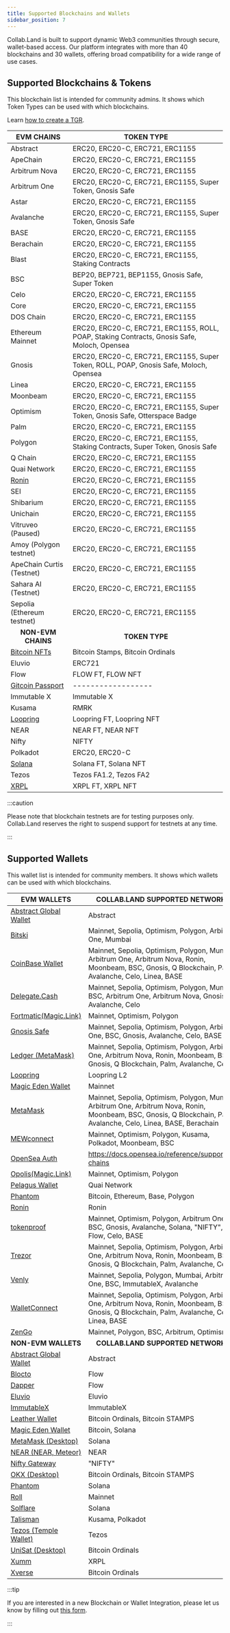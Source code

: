 ```yaml
---
title: Supported Blockchains and Wallets
sidebar_position: 7
---
```


Collab.Land is built to support dynamic Web3 communities through secure, wallet-based access. Our platform integrates with more than 40 blockchains and 30 wallets, offering broad compatibility for a wide range of use cases.

## Supported Blockchains & Tokens

This blockchain list is intended for community admins. It shows which Token Types can be used with which blockchains.


Learn [how to create a TGR](/help-docs/command-center/create-a-tgr/how-to-create-a-tgr#how-to-create-a-tgr).

| **EVM CHAINS**                                                                | **TOKEN TYPE**                                                                          |
|---------------------------------------------------------------------------|-------------------------------------------------------------------------------------|
| Abstract                                                                  | ERC20, ERC20-C, ERC721, ERC1155                                                              |
| ApeChain                                                                  | ERC20, ERC20-C, ERC721, ERC1155                                                              |
| Arbitrum Nova                                                             | ERC20, ERC20-C, ERC721, ERC1155                                                              |
| Arbitrum One                                                              | ERC20, ERC20-C, ERC721, ERC1155, Super Token, Gnosis Safe                                    |
| Astar                                                                     | ERC20, ERC20-C, ERC721, ERC1155                                                              |
| Avalanche                                                                 | ERC20, ERC20-C, ERC721, ERC1155, Super Token, Gnosis Safe                                    |
| BASE                                                                      | ERC20, ERC20-C, ERC721, ERC1155                                                              |
| Berachain                                                                 | ERC20, ERC20-C, ERC721, ERC1155                                                              |
| Blast                                                                     | ERC20, ERC20-C, ERC721, ERC1155, Staking Contracts                                          |
| BSC                                                                       | BEP20, BEP721, BEP1155, Gnosis Safe, Super Token                                    |
| Celo                                                                      | ERC20, ERC20-C, ERC721, ERC1155                                                              |
| Core                                                                      | ERC20, ERC20-C, ERC721, ERC1155                                                              |
| DOS Chain                                                                 | ERC20, ERC20-C, ERC721, ERC1155                                                              |
| Ethereum Mainnet                                                          | ERC20, ERC20-C, ERC721, ERC1155, ROLL, POAP, Staking Contracts, Gnosis Safe, Moloch, Opensea |
| Gnosis                                                                    | ERC20, ERC20-C, ERC721, ERC1155, Super Token, ROLL, POAP, Gnosis Safe, Moloch, Opensea       |
| Linea                                                                     | ERC20, ERC20-C, ERC721, ERC1155                                                              |
| Moonbeam                                                                  | ERC20, ERC20-C, ERC721, ERC1155                                                              |
| Optimism                                                                  | ERC20, ERC20-C, ERC721, ERC1155, Super Token, Gnosis Safe, Otterspace Badge                  |
| Palm                                                                      | ERC20, ERC20-C, ERC721, ERC1155                                                              |
| Polygon                                                                   | ERC20, ERC20-C, ERC721, ERC1155, Staking Contracts, Super Token, Gnosis Safe            |
| Q Chain                                                                   | ERC20, ERC20-C, ERC721, ERC1155                                                              |
| Quai Network                                                              | ERC20, ERC20-C, ERC721, ERC1155                                                              |
| [Ronin](/help-docs/command-center/create-a-tgr/evm/ronin)                 | ERC20, ERC20-C, ERC721, ERC1155                                                              |
| SEI                                                                       | ERC20, ERC20-C, ERC721, ERC1155                                                              |
| Shibarium                                                                 | ERC20, ERC20-C, ERC721, ERC1155                                                              |
| Unichain                                                                  | ERC20, ERC20-C, ERC721, ERC1155                                                              |
| Vitruveo (Paused)                                                                  | ERC20, ERC20-C, ERC721, ERC1155                                                              |
| Amoy (Polygon testnet)                                                    | ERC20, ERC20-C, ERC721, ERC1155                                                              |
| ApeChain Curtis (Testnet)                                                 | ERC20, ERC20-C, ERC721, ERC1155                                                              |
| Sahara AI (Testnet)                                                      | ERC20, ERC20-C, ERC721, ERC1155                                                              |
| Sepolia (Ethereum testnet)                                                | ERC20, ERC20-C, ERC721, ERC1155                                                              |
| <center>**NON-EVM CHAINS**</center> | <center>**TOKEN TYPE**</center> |
| [Bitcoin NFTs](/help-docs/command-center/create-a-tgr/bitcoin-tgr)        | Bitcoin Stamps, Bitcoin Ordinals                                                    |
| Eluvio                                                                    | ERC721                                                                              |
| Flow                                                                      | FLOW FT, FLOW NFT                                                                   |
| [Gitcoin Passport](/help-docs/command-center/create-a-tgr/gtc-passport)   | ------------------                                                                  |
| Immutable X                                                               | Immutable X                                                                         |
| Kusama                                                                    | RMRK                                                                                |
| [Loopring](/help-docs/command-center/create-a-tgr/loopring)               | Loopring FT, Loopring NFT                                                           |
| NEAR                                                                      | NEAR FT, NEAR NFT                                                                   |
| Nifty                                                                     | NIFTY                                                                               |
| Polkadot                                                                  | ERC20, ERC20-C                                                                               |
| [Solana](/help-docs/command-center/create-a-tgr/solana)                   | Solana FT, Solana NFT                                                               |
| Tezos                                                                     | Tezos FA1.2, Tezos FA2                                                              |
| [XRPL](/help-docs/command-center/create-a-tgr/xrpl)                       | XRPL FT, XRPL NFT                                                                   |

:::caution

Please note that blockchain testnets are for testing purposes only. Collab.Land reserves the right to suspend support for testnets at any time.

:::

## Supported Wallets

This wallet list is intended for community members. It shows which wallets can be used with which blockchains.

| **EVM WALLETS** | **COLLAB.LAND SUPPORTED NETWORKS** |
|------------------------|-------------------------------|
| [Abstract Global Wallet](https://www.abs.xyz) | Abstract |
| [Bitski](https://docs.bitski.com/wallet-as-a-service/web-3/web3-get-started) | Mainnet, Sepolia, Optimism, Polygon, Arbitrum One, Mumbai |
| [CoinBase Wallet](https://help.coinbase.com/en/wallet/getting-started/what-types-of-crypto-does-wallet-support) | Mainnet, Sepolia, Optimism, Polygon, Mumbai, Arbitrum One, Arbitrum Nova, Ronin, Moonbeam, BSC, Gnosis, Q Blockchain, Palm, Avalanche, Celo, Linea, BASE |
| [Delegate.Cash](https://docs.delegate.xyz/faq) | Mainnet, Sepolia, Optimism, Polygon, Mumbai, BSC, Arbitrum One, Arbitrum Nova, Gnosis, Avalanche, Celo |
| [Fortmatic(Magic.Link)](https://magic.link/docs/get-started#support-list) | Mainnet, Optimism, Polygon |
| [Gnosis Safe](/help-docs/wallets/connecting-using-different-wallets/gnosis-safe) | Mainnet, Sepolia, Optimism, Polygon, Arbitrum One, BSC, Gnosis, Avalanche, Celo, BASE |
| [Ledger (MetaMask)](/help-docs/wallets/connecting-using-different-wallets/ledger) | Mainnet, Sepolia, Optimism, Polygon, Arbitrum One, Arbitrum Nova, Ronin, Moonbeam, BSC, Gnosis, Q Blockchain, Palm, Avalanche, Celo |
| [Loopring](/help-docs/wallets/connecting-using-different-wallets/loopring) | Loopring L2 |
| [Magic Eden Wallet](https://wallet.magiceden.io) | Mainnet |
| [MetaMask](/help-docs/wallets/connecting-using-different-wallets/metamask) | Mainnet, Sepolia, Optimism, Polygon, Mumbai, Arbitrum One, Arbitrum Nova, Ronin, Moonbeam, BSC, Gnosis, Q Blockchain, Palm, Avalanche, Celo, Linea, BASE, Berachain |
| [MEWconnect](https://help.myetherwallet.com/en/articles/6821718-which-cryptocurrencies-tokens-and-networks-does-mew-support) | Mainnet, Optimism, Polygon, Kusama, Polkadot, Moonbeam, BSC |
| [OpenSea Auth](/help-docs/wallets/connecting-using-different-wallets/opensea) | https://docs.opensea.io/reference/supported-chains |
| [Opolis(Magic.Link)](https://magic.link/docs/get-started#support-list) | Mainnet, Optimism, Polygon |
| [Pelagus Wallet](https://pelaguswallet.io) | Quai Network |
| [Phantom](https://docs.phantom.com) | Bitcoin, Ethereum, Base, Polygon |
| [Ronin](/help-docs/wallets/connecting-using-different-wallets/ronin) | Ronin |
| [tokenproof](/help-docs/wallets/connecting-using-different-wallets/tokenproof) | Mainnet, Optimism, Polygon, Arbitrum One, BSC, Gnosis, Avalanche, Solana, "NIFTY", Flow, Celo, BASE |
| [Trezor](https://trezor.io/support/a/is-my-coin-supported) | Mainnet, Sepolia, Optimism, Polygon, Arbitrum One, Arbitrum Nova, Ronin, Moonbeam, BSC, Gnosis, Q Blockchain, Palm, Avalanche, Celo |
| [Venly](https://docs.venly.io/docs/environments#blockchain-networks) | Mainnet, Sepolia, Polygon, Mumbai, Arbitrum One, BSC, ImmutableX, Avalanche |
| [WalletConnect](/help-docs/wallets/connecting-using-different-wallets/wallet-connect) | Mainnet, Sepolia, Optimism, Polygon, Arbitrum One, Arbitrum Nova, Ronin, Moonbeam, BSC, Gnosis, Q Blockchain, Palm, Avalanche, Celo, Linea, BASE |
| [ZenGo](https://help.zengo.com/en/articles/2603677-which-assets-does-zengo-support) | Mainnet, Polygon, BSC, Arbitrum, Optimism |
| <center>**NON-EVM WALLETS**</center> | <center>**COLLAB.LAND SUPPORTED NETWORKS**</center> |
| [Abstract Global Wallet](https://www.abs.xyz) | Abstract |
| [Blocto](https://docs.blocto.app/blocto-sdk/javascript-sdk/flow/flow-networks) | Flow |
| [Dapper](https://www.meetdapper.com/) | Flow |
| [Eluvio](https://eluvio.co/content-fabric) | Eluvio |
| [ImmutableX](/help-docs/wallets/connecting-using-different-wallets/immutable-x) | ImmutableX |
| [Leather Wallet](https://leather.io/) | Bitcoin Ordinals, Bitcoin STAMPS |
| [Magic Eden Wallet](https://wallet.magiceden.io) | Bitcoin, Solana |
| [MetaMask (Desktop)](https://metamask.io/news/solana-on-metamask-sol-wallet) | Solana |
| [NEAR (NEAR, Meteor)](https://meteorwallet.app/) | NEAR |
| [Nifty Gateway](https://help.niftygateway.com/hc/en-us/articles/4961117358867-Wallet-Hub) | "NIFTY" |
| [OKX (Desktop)](https://web3.okx.com) | Bitcoin Ordinals, Bitcoin STAMPS |
| [Phantom](https://docs.phantom.com) | Solana |
| [Roll](https://support.tryroll.com/hc/en-us/articles/360034949092-Are-Social-Tokens-Built-on-Blockchain-) | Mainnet |
| [Solflare](https://docs.solflare.com/solflare) | Solana |
| [Talisman](https://www.talisman.xyz/wallet) | Kusama, Polkadot |
| [Tezos (Temple Wallet)](https://templewallet.com/) | Tezos |
| [UniSat (Desktop)](https://unisat.io/) | Bitcoin Ordinals |
| [Xumm](https://xumm.app/#features) | XRPL |
| [Xverse](https://www.xverse.app/) | Bitcoin Ordinals |

:::tip

If you are interested in a new Blockchain or Wallet Integration, please let us know by filling out [this form](https://bit.ly/3HzRmnA).

:::
